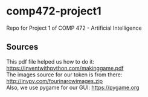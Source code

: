 # comp472-project1
Repo for Project 1 of COMP 472 - Artificial Intelligence

## Sources
This pdf file helped us how to do it: https://inventwithpython.com/makinggame.pdf    
The images source for our token is from there: http://invpy.com/fourinarowimages.zip    
Also, we use pygame for our GUI: https://pygame.org

